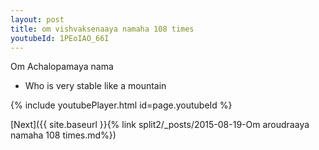 ```yaml
---
layout: post
title: om vishvaksenaaya namaha 108 times
youtubeId: 1PEoIAO_66I
---
```

 
 
Om Achalopamaya nama 
 
 -  Who is very stable like a mountain 
 
  
 
  
 
 
 
 
 
 


{% include youtubePlayer.html id=page.youtubeId %}
 
[Next]({{ site.baseurl }}{% link  split2/_posts/2015-08-19-Om aroudraaya namaha 108 times.md%})
 
